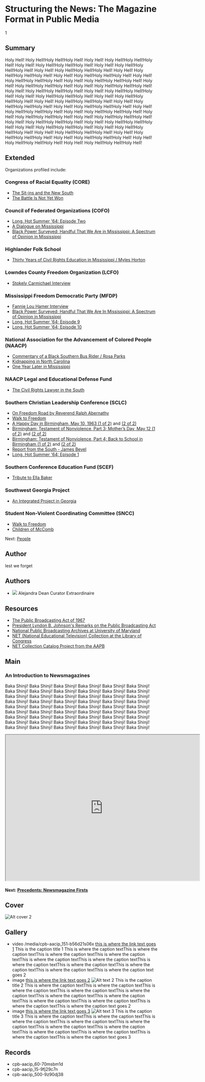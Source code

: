 # Structuring the News: The Magazine Format in Public Media

1

## Summary

Holy Hell! Holy Hell!Holy Hell!Holy Hell! Holy Hell! Holy Hell!Holy Hell!Holy Hell! Holy Hell! Holy Hell!Holy Hell!Holy Hell! Holy Hell! Holy Hell!Holy Hell!Holy Hell! Holy Hell! Holy Hell!Holy Hell!Holy Hell! Holy Hell! Holy Hell!Holy Hell!Holy Hell! Holy Hell! Holy Hell!Holy Hell!Holy Hell! Holy Hell! Holy Hell!Holy Hell!Holy Hell! Holy Hell! Holy Hell!Holy Hell!Holy Hell! Holy Hell! Holy Hell!Holy Hell!Holy Hell! Holy Hell! Holy Hell!Holy Hell!Holy Hell! Holy Hell! Holy Hell!Holy Hell!Holy Hell! Holy Hell! Holy Hell!Holy Hell!Holy Hell! Holy Hell! Holy Hell!Holy Hell!Holy Hell! Holy Hell! Holy Hell!Holy Hell!Holy Hell! Holy Hell! Holy Hell!Holy Hell!Holy Hell! Holy Hell! Holy Hell!Holy Hell!Holy Hell! Holy Hell! Holy Hell!Holy Hell!Holy Hell! Holy Hell! Holy Hell!Holy Hell!Holy Hell! Holy Hell! Holy Hell!Holy Hell!Holy Hell! Holy Hell! Holy Hell!Holy Hell!Holy Hell! Holy Hell! Holy Hell!Holy Hell!Holy Hell! Holy Hell! Holy Hell!Holy Hell!Holy Hell! Holy Hell! Holy Hell!Holy Hell!Holy Hell! Holy Hell! Holy Hell!Holy Hell!Holy Hell! Holy Hell! Holy Hell!Holy Hell!Holy Hell! Holy Hell! Holy Hell!Holy Hell!Holy Hell! Holy Hell! Holy Hell!Holy Hell!Holy Hell! Holy Hell! Holy Hell!Holy Hell!Holy Hell! Holy Hell! Holy Hell!Holy Hell!Holy Hell! Holy Hell! Holy Hell!Holy Hell!Holy Hell! 

## Extended

Organizations profiled include: 


### Congress of Racial Equality (CORE)

- [The Sit-ins and the New South](/catalog/cpb-aacip_28-br8mc8rr6z)
- [The Battle Is Not Yet Won](/catalog/cpb-aacip_28-2z12n4zs1w)

### Council of Federated Organizations (COFO)

- [Long, Hot Summer '64: Episode Two](/catalog/cpb-aacip_15-02c86fs0)
- [A Dialogue on Mississippi](/catalog/cpb-aacip_15-945qgb91)
- [Black Power Surveyed; Handful That We Are in Mississippi: A Spectrum of Opinion in Mississippi](/catalog/cpb-aacip_15-9cj87k60)

### Highlander Folk School

- [Thirty Years of Civil Rights Education in Mississippi / Myles Horton](/catalog/cpb-aacip_28-xp6tx35q0h)

### Lowndes County Freedom Organization (LCFO)

-  [Stokely Carmichael Interview](/catalog/cpb-aacip_28-zw18k75h85)

### Mississippi Freedom Democratic Party (MFDP)

- [Fannie Lou Hamer Interview](/catalog/cpb-aacip_28-bg2h70895r)
- [Black Power Surveyed; Handful That We Are In Mississippi: A Spectrum of Opinion in Mississippi](/catalog/cpb-aacip_15-9cj87k60)
- [Long, Hot Summer '64; Episode 9](/catalog/cpb-aacip_15-12m646qz)
- [Long, Hot Summer '64; Episode 10](/catalog/cpb-aacip_15-87brvgm3)

### National Association for the Advancement of Colored People (NAACP)

- [Commentary of a Black Southern Bus Rider / Rosa Parks](/catalog/cpb-aacip_28-kw57d2qp45)
- [Kidnapping in North Carolina](/catalog/cpb-aacip_28-h707w67k6x)
- [One Year Later in Mississippi](/catalog/cpb-aacip_15-88qc028z)

### NAACP Legal and Educational Defense Fund

- [The Civil Rights Lawyer in the South](/catalog/cpb-aacip_28-1g0ht2gg9n)

### Southern Christian Leadership Conference (SCLC) 

- [On Freedom Road by Reverend Ralph Abernathy](/catalog/cpb-aacip_28-cz3222rk4w)
- [Walk to Freedom](/catalog/cpb-aacip_28-m61bk17469)
- [A Happy Day in Birmingham, May 10, 1963 (1 of 2)](/catalog/cpb-aacip_500-r785p02p) and [(2 of 2)](/catalog/cpb-aacip_500-m9023j32)
- [Birmingham: Testament of Nonviolence, Part 3; Mother’s Day, May 12 (1 of 2)](/catalog/cpb-aacip_500-ff3m1j0m) and [(2 of 2)](/catalog/cpb-aacip_500-cj87n27n)
- [Birmingham: Testament of Nonviolence, Part 4; Back to School in Birmingham (1 of 2)](/catalog/cpb-aacip_500-jq0svz1h) and [(2 of 2)](/catalog/cpb-aacip_500-z60c1503)
- [Report from the South - James Bevel](/catalog/cpb-aacip_28-j09w08ws94)
- [Long, Hot Summer '64: Episode 1](/catalog/cpb-aacip_15-50tqk2fw)

### Southern Conference Education Fund (SCEF)

- [Tribute to Ella Baker](/catalog/cpb-aacip_28-125q814w5v)

### Southwest Georgia Project

- [An Integrated Project in Georgia](/catalog/cpb-aacip_28-mk6542jr2r)

### Student Non-Violent Coordinating Committee (SNCC)

- [Walk to Freedom](/catalog/cpb-aacip_28-m61bk17469)
- [Children of McComb](/catalog/cpb-aacip_28-sj19k46b34)

Next: [People](/exhibits/civil-rights/people)


## Author
lest we forget

## Authors

- <img class="img-circle pull-left" src="https://s3.amazonaws.com/americanarchive.org/staff/adeanheadshot.jpg"/>
  <a class="name">Alejandra Dean</a>
  <a class="title">Curator Extraordinaire</a>

## Resources

- [The Public Broadcasting Act of 1967](http://www.cpb.org/aboutpb/act)
- [President Lyndon B. Johnson's Remarks on the Public Broadcasting Act](http://www.cpb.org/aboutpb/act/remarks)
- [National Public Broadcasting Archives at University of Maryland](http://www.lib.umd.edu/special/collections/massmedia/publicandeducationalbroadcasting)
- [NET (National Educational Television) Collection at the Library of Congress](http://www.loc.gov/rr/mopic/tvcoll.html#tele)
- [NET Collection Catalog Project from the AAPB](http://americanarchive.org/about-the-american-archive/projects/net-catalog)

## Main

### An Introduction to Newsmagazines

Baka Shinji! Baka Shinji! Baka Shinji! Baka Shinji! Baka Shinji! Baka Shinji! Baka Shinji! Baka Shinji! Baka Shinji! Baka Shinji! Baka Shinji! Baka Shinji! Baka Shinji! Baka Shinji! Baka Shinji! Baka Shinji! Baka Shinji! Baka Shinji! Baka Shinji! Baka Shinji! Baka Shinji! Baka Shinji! Baka Shinji! Baka Shinji! Baka Shinji! Baka Shinji! Baka Shinji! Baka Shinji! Baka Shinji! Baka Shinji! Baka Shinji! Baka Shinji! Baka Shinji! Baka Shinji! Baka Shinji! Baka Shinji! Baka Shinji! Baka Shinji! Baka Shinji! Baka Shinji! Baka Shinji! Baka Shinji! Baka Shinji! Baka Shinji! Baka Shinji! Baka Shinji! Baka Shinji! Baka Shinji! Baka Shinji! Baka Shinji! Baka Shinji! Baka Shinji! Baka Shinji! Baka Shinji! 

<iframe src="https://www.google.com/maps/d/embed?mid=1NJ7ZWitSg9maX_ootO-zmTf2Pq8&hl=en" width="640" height="480"></iframe>

#### Next: [Precedents: Newsmagazine Firsts](/exhibits/newsmagazines/precedents)

## Cover
  <img title="cover title 2" alt="Alt cover 2" src="https://s3.amazonaws.com/americanarchive.org/exhibits/AAPB_Exhibit_Newsmagazines_image5.jpg">

## Gallery

- <a class="type">video</a>
  <a class="media_url">/media/cpb-aacip_151-b56d21s06x</a>
  <a class="link" href="http://www.cpb.org/link1">this is where the link text goes 1</a>
  <a class="caption-title">This is the caption title 1</a>
  <a class="caption-text">This is where the caption textThis is where the caption textThis is where the caption textThis is where the caption textThis is where the caption textThis is where the caption textThis is where the caption textThis is where the caption textThis is where the caption textThis is where the caption textThis is where the caption text goes 2</a>
- <a class="type">image</a>
  <a class="link" href="http://www.cpb.org/link2">this is where the link text goes 2</a>
  <img title="img title 2" alt="Alt text 2" src="https://s3.amazonaws.com/americanarchive.org/exhibits/AAPB_Exhibit_Newsmagazines_image2.jpg">
  <a class="caption-title">This is the caption title 2</a>
  <a class="caption-text">This is where the caption textThis is where the caption textThis is where the caption textThis is where the caption textThis is where the caption textThis is where the caption textThis is where the caption textThis is where the caption textThis is where the caption textThis is where the caption textThis is where the caption text goes 2</a>
- <a class="type">image</a>
  <a class="link" href="http://www.cpb.org/link3">this is where the link text goes 3</a>
  <img title="img title 3" alt="Alt text 3" src="https://s3.amazonaws.com/americanarchive.org/exhibits/AAPB_Exhibit_Newsmagazines_image3.jpg">
  <a class="caption-title">This is the caption title 3</a>
  <a class="caption-text">This is where the caption textThis is where the caption textThis is where the caption textThis is where the caption textThis is where the caption textThis is where the caption textThis is where the caption textThis is where the caption textThis is where the caption textThis is where the caption textThis is where the caption text goes 3</a>

## Records

- cpb-aacip_60-70msbm1d
- cpb-aacip_15-9fj29c7n
- cpb-aacip_500-9z90dj38

